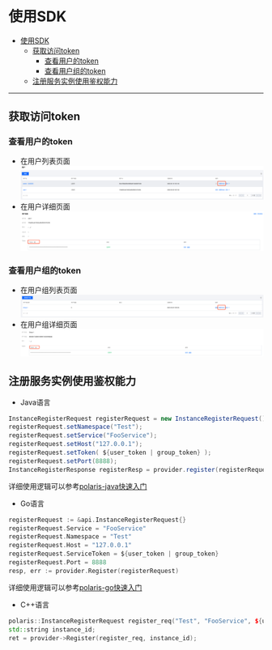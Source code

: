 # 使用SDK

- [使用SDK](#使用sdk)
  - [获取访问token](#获取访问token)
    - [查看用户的token](#查看用户的token)
    - [查看用户组的token](#查看用户组的token)
  - [注册服务实例使用鉴权能力](#注册服务实例使用鉴权能力)

---

## 获取访问token

### 查看用户的token

- 在用户列表页面
  ![](./query_user_token.png)
- 在用户详细页面
  ![](./query_user_token_2.png)

### 查看用户组的token

- 在用户组列表页面
   ![](./query_group_token_1.png)
- 在用户组详细页面
   ![](./query_group_token_2.png)

## 注册服务实例使用鉴权能力

- Java语言

```java
InstanceRegisterRequest registerRequest = new InstanceRegisterRequest();
registerRequest.setNamespace("Test");
registerRequest.setService("FooService");
registerRequest.setHost("127.0.0.1");
registerRequest.setToken( ${user_token | group_token} );
registerRequest.setPort(8888);
InstanceRegisterResponse registerResp = provider.register(registerRequest);
```

详细使用逻辑可以参考[polaris-java快速入门](https://github.com/polarismesh/polaris-java/tree/main/polaris-examples/quickstart-example)

- Go语言

```go
registerRequest := &api.InstanceRegisterRequest{}
registerRequest.Service = "FooService"
registerRequest.Namespace = "Test"
registerRequest.Host = "127.0.0.1"
registerRequest.ServiceToken = ${user_token | group_token}
registerRequest.Port = 8888
resp, err := provider.Register(registerRequest)
```

详细使用逻辑可以参考[polaris-go快速入门](https://github.com/polarismesh/polaris-go/tree/main/examples/quickstart)

- C++语言

```c++
polaris::InstanceRegisterRequest register_req("Test", "FooService", ${user_token | group_token}, "127.0.0.1", 8888);
std::string instance_id;
ret = provider->Register(register_req, instance_id);
```
